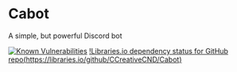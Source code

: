 # Cabot
A simple, but powerful Discord bot

[![Known Vulnerabilities](https://snyk.io/test/github/CCreativeCND/Cabot/badge.svg?targetFile=package.json)](https://snyk.io/test/github/CCreativeCND/Cabot?targetFile=package.json)
[!Libraries.io dependency status for GitHub repo(https://libraries.io/github/CCreativeCND/Cabot)](https://img.shields.io/librariesio/github/CCreativeCND/Cabot)
